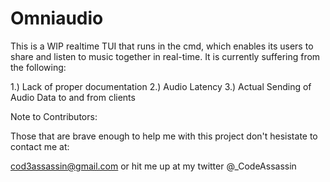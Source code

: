 Omniaudio
=========

This is a WIP realtime TUI that runs in the cmd, which enables its users to share and listen to music together in real-time.
It is currently suffering from the following:
  
  1.) Lack of proper documentation
  2.) Audio Latency
  3.) Actual Sending of Audio Data to and from clients
  
  Note to Contributors:
  
  Those that are brave enough to help me with this project don't hesistate to contact me at:
  
  cod3assassin@gmail.com or hit me up at my twitter @_CodeAssassin
  
  
